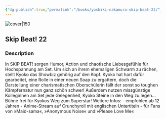 ```yaml
---
{"dg-publish":true,"permalink":"/books/yoshiki-nakamura-skip-beat-22/","title":"\"Skip Beat! 22\"","tags":["romance","manga"]}
---
```




![cover|150](http://books.google.com/books/content?id=gmtwEAAAQBAJ&printsec=frontcover&img=1&zoom=1&edge=curl&source=gbs_api)

## Skip Beat! 22

### Description

In SKIP BEAT! sorgen Humor, Action und chaotische Liebesgefühle für Hochspannung am Set. Um sich an ihrem ehemaligen Schwarm zu rächen, stellt Kyoko das Showbiz gehörig auf den Kopf. Kyoko hat hart dafür gearbeitet, eine Rolle in einer neuen Soap zu ergattern, doch die Darstellung einer charismatischen Oberschülerin fällt der sonst so toughen Kämpfernatur nun ganz schön schwer! Außerdem nutzen missgünstige Kolleginnen am Set jede Gelegenheit, Kyoko Steine in den Weg zu legen... Bühne frei für Kyokos Weg zum Superstar! Weitere Infos: - empfohlen ab 12 Jahren - Anime-Stream auf Crunchyroll mit englischen Untertiteln - für Fans von »Maid-sama«, »Anonymous Noise« und »Please Love Me«
```